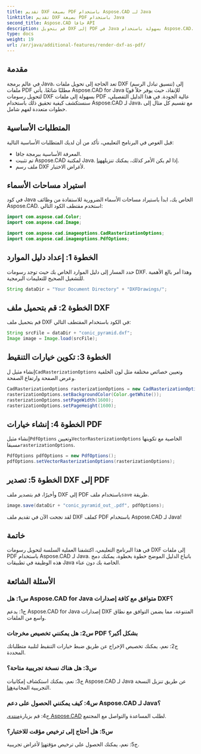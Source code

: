 ```yaml
---
title: تقديم DXF بصيغة PDF باستخدام Aspose.CAD لـ Java
linktitle: تقديم DXF بصيغة PDF باستخدام Java
second_title: Aspose.CAD جافا API
description: قم بتحويل DXF إلى PDF في Java بسهولة باستخدام Aspose.CAD. اتبع دليلنا خطوة بخطوة للحصول على عرض سلس.
type: docs
weight: 19
url: /ar/java/additional-features/render-dxf-as-pdf/
---
```

## مقدمة

في عالم برمجة Java، تعد الحاجة إلى تحويل ملفات DXF (تنسيق تبادل الرسم) إلى ملفات PDF مطلبًا شائعًا. يأتي Aspose.CAD for Java للإنقاذ، حيث يوفر حلاً قويًا لتحويل رسومات DXF بسهولة إلى ملفات PDF عالية الجودة. في هذا الدليل التفصيلي، سنستكشف كيفية تحقيق ذلك باستخدام Aspose.CAD لـ Java، مع تقسيم كل مثال إلى خطوات متعددة لفهم شامل.

## المتطلبات الأساسية

قبل الغوص في البرنامج التعليمي، تأكد من أن لديك المتطلبات الأساسية التالية:

- المعرفة الأساسية ببرمجة جافا.
-  تم تثبيت Aspose.CAD لمكتبة Java. إذا لم يكن الأمر كذلك، يمكنك تنزيله[هنا](https://releases.aspose.com/cad/java/).
- ملف رسم DXF لأغراض الاختبار.

## استيراد مساحات الأسماء

في كود Java الخاص بك، ابدأ باستيراد مساحات الأسماء الضرورية للاستفادة من وظائف Aspose.CAD. استخدم مقتطف الكود التالي:

```java
import com.aspose.cad.Color;
import com.aspose.cad.Image;

import com.aspose.cad.imageoptions.CadRasterizationOptions;
import com.aspose.cad.imageoptions.PdfOptions;
```

## الخطوة 1: إعداد دليل الموارد

حدد المسار إلى دليل الموارد الخاص بك حيث توجد رسومات DXF. وهذا أمر بالغ الأهمية للتشغيل الصحيح للتعليمات البرمجية. 

```java
String dataDir = "Your Document Directory" + "DXFDrawings/";
```

## الخطوة 2: قم بتحميل ملف DXF

قم بتحميل ملف DXF في الكود باستخدام المقتطف التالي:

```java
String srcFile = dataDir + "conic_pyramid.dxf";
Image image = Image.load(srcFile);
```

## الخطوة 3: تكوين خيارات التنقيط

 إنشاء مثيل ل`CadRasterizationOptions` وتعيين خصائص مختلفة مثل لون الخلفية وعرض الصفحة وارتفاع الصفحة.

```java
CadRasterizationOptions rasterizationOptions = new CadRasterizationOptions();
rasterizationOptions.setBackgroundColor(Color.getWhite());
rasterizationOptions.setPageWidth(1600);
rasterizationOptions.setPageHeight(1600);
```

## الخطوة 4: إنشاء خيارات PDF

 إنشاء مثيل`PdfOptions` وتعيين`VectorRasterizationOptions` الخاصية مع تكوينها مسبقا`rasterizationOptions`.

```java
PdfOptions pdfOptions = new PdfOptions();
pdfOptions.setVectorRasterizationOptions(rasterizationOptions);
```

## الخطوة 5: تصدير DXF إلى PDF

 وأخيرًا، قم بتصدير ملف DXF إلى PDF باستخدام ملف`save` طريقة.

```java
image.save(dataDir + "conic_pyramid_out_.pdf", pdfOptions);
```

لقد نجحت الآن في تقديم ملف DXF كملف PDF باستخدام Aspose.CAD لـ Java!

## خاتمة

في هذا البرنامج التعليمي، اكتشفنا العملية السلسة لتحويل رسومات DXF إلى ملفات PDF باستخدام Aspose.CAD لـ Java. باتباع الدليل الموضح خطوة بخطوة، يمكنك دمج هذه الوظيفة في تطبيقات Java الخاصة بك دون عناء.

## الأسئلة الشائعة

### س1: هل Aspose.CAD for Java متوافق مع كافة إصدارات DXF؟

ج1: يدعم Aspose.CAD for Java إصدارات DXF المتنوعة، مما يضمن التوافق مع نطاق واسع من الملفات.

### س2: هل يمكنني تخصيص مخرجات PDF بشكل أكبر؟

ج2: نعم، يمكنك تخصيص الإخراج عن طريق ضبط خيارات التنقيط لتلبية متطلباتك المحددة.

### س3: هل هناك نسخة تجريبية متاحة؟

 ج3: نعم، يمكنك استكشاف إمكانيات Aspose.CAD لـ Java عن طريق تنزيل النسخة التجريبية المجانية[هنا](https://releases.aspose.com/).

### س4: كيف يمكنني الحصول على دعم Aspose.CAD لـ Java؟

 ج4: قم بزيارة[منتدى Aspose.CAD](https://forum.aspose.com/c/cad/19) لطلب المساعدة والتواصل مع المجتمع.

### س5: هل أحتاج إلى ترخيص مؤقت للاختبار؟

 ج5: نعم، يمكنك الحصول على ترخيص مؤقت[هنا](https://purchase.aspose.com/temporary-license/) لأغراض تجريبية.